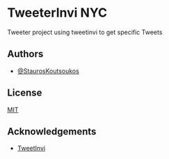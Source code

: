 

# TweeterInvi NYC 

Tweeter project using tweetinvi to get specific Tweets 


## Authors

- [@StaurosKoutsoukos](https://www.github.com/stauroskou)


## License

[MIT](https://choosealicense.com/licenses/mit/)


## Acknowledgements

 - [TweetInvi](https://github.com/linvi/tweetinvi)
 
